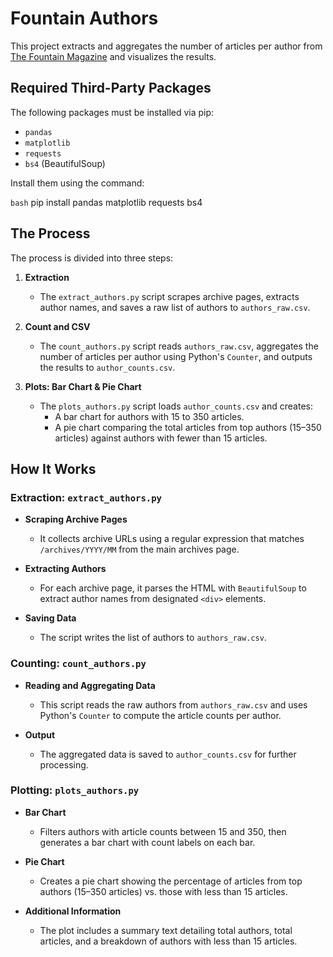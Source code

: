 # Fountain Authors

This project extracts and aggregates the number of articles per author from [The Fountain Magazine](https://fountainmagazine.com) and visualizes the results.

## Required Third-Party Packages

The following packages must be installed via pip:

- `pandas`
- `matplotlib`
- `requests`
- `bs4` (BeautifulSoup)

Install them using the command:

```bash```
pip install pandas matplotlib requests bs4


## The Process

The process is divided into three steps:

1. **Extraction**
   - The `extract_authors.py` script scrapes archive pages, extracts author names, and saves a raw list of authors to `authors_raw.csv`.

2. **Count and CSV**
   - The `count_authors.py` script reads `authors_raw.csv`, aggregates the number of articles per author using Python's `Counter`, and outputs the results to `author_counts.csv`.

3. **Plots: Bar Chart & Pie Chart**
   - The `plots_authors.py` script loads `author_counts.csv` and creates:
     - A bar chart for authors with 15 to 350 articles.
     - A pie chart comparing the total articles from top authors (15–350 articles) against authors with fewer than 15 articles.

## How It Works

### Extraction: `extract_authors.py`

- **Scraping Archive Pages**
  - It collects archive URLs using a regular expression that matches `/archives/YYYY/MM` from the main archives page.

- **Extracting Authors**
  - For each archive page, it parses the HTML with `BeautifulSoup` to extract author names from designated `<div>` elements.

- **Saving Data**
  - The script writes the list of authors to `authors_raw.csv`.

### Counting: `count_authors.py`

- **Reading and Aggregating Data**
  - This script reads the raw authors from `authors_raw.csv` and uses Python's `Counter` to compute the article counts per author.

- **Output**
  - The aggregated data is saved to `author_counts.csv` for further processing.

### Plotting: `plots_authors.py`

- **Bar Chart**
  - Filters authors with article counts between 15 and 350, then generates a bar chart with count labels on each bar.

- **Pie Chart**
  - Creates a pie chart showing the percentage of articles from top authors (15–350 articles) vs. those with less than 15 articles.

- **Additional Information**
  - The plot includes a summary text detailing total authors, total articles, and a breakdown of authors with less than 15 articles.
